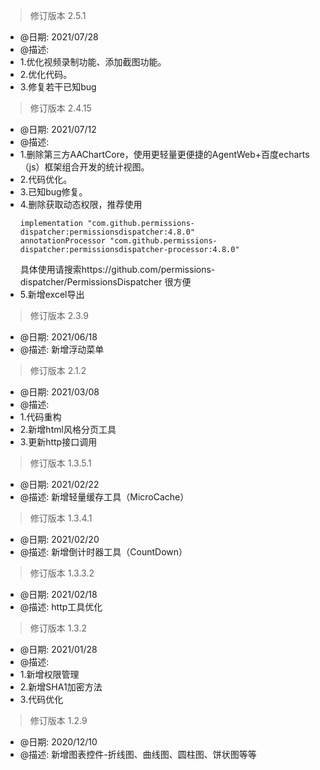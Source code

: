   > 修订版本 2.5.1
  * @日期: 2021/07/28
  * @描述: <br>  
  * 1.优化视频录制功能、添加截图功能。<br>  
  * 2.优化代码。<br>  
  * 3.修复若干已知bug
  
  > 修订版本 2.4.15
  * @日期: 2021/07/12
  * @描述: <br>  
  * 1.删除第三方AAChartCore，使用更轻量更便捷的AgentWeb+百度echarts（js）框架组合开发的统计视图。<br>  
  * 2.代码优化。<br>  
  * 3.已知bug修复。<br>  
  * 4.删除获取动态权限，推荐使用
    ```
    implementation "com.github.permissions-dispatcher:permissionsdispatcher:4.8.0"
    annotationProcessor "com.github.permissions-dispatcher:permissionsdispatcher-processor:4.8.0"
    ```
    具体使用请搜索https://github.com/permissions-dispatcher/PermissionsDispatcher 很方便<br>  
  *   5.新增excel导出

  > 修订版本 2.3.9
  * @日期: 2021/06/18
  * @描述: 新增浮动菜单
  
  > 修订版本 2.1.2
  * @日期: 2021/03/08
  * @描述: <br>
  * 1.代码重构
  * 2.新增html风格分页工具
  * 3.更新http接口调用
 
  > 修订版本 1.3.5.1
  * @日期: 2021/02/22
  * @描述: 新增轻量缓存工具（MicroCache）
  
  > 修订版本 1.3.4.1
  * @日期: 2021/02/20
  * @描述: 新增倒计时器工具（CountDown）
  
  > 修订版本 1.3.3.2
  * @日期: 2021/02/18
  * @描述: http工具优化
 
  > 修订版本 1.3.2
  * @日期: 2021/01/28
  * @描述: <br>  
  * 1.新增权限管理<br>  
  * 2.新增SHA1加密方法<br>  
  * 3.代码优化

  > 修订版本 1.2.9
  * @日期: 2020/12/10
  * @描述: 新增图表控件-折线图、曲线图、圆柱图、饼状图等等
